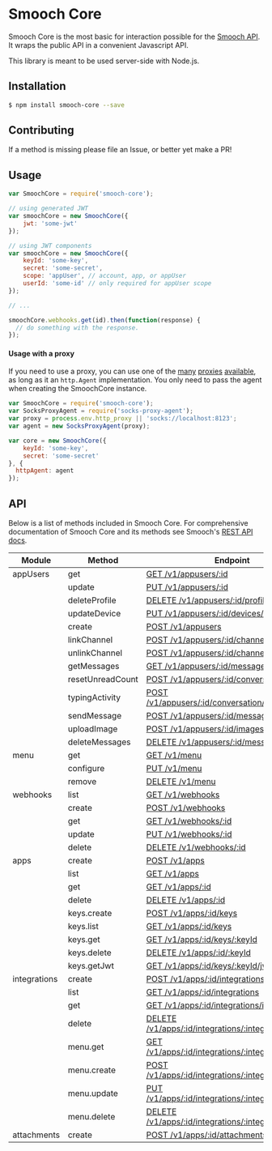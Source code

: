 # Smooch Core

Smooch Core is the most basic for interaction possible for the [Smooch API](http://docs.smooch.io/rest). It wraps the public API in a convenient Javascript API.

This library is meant to be used server-side with Node.js.

## Installation
```bash
$ npm install smooch-core --save
```

## Contributing

If a method is missing please file an Issue, or better yet make a PR!

## Usage

```js
var SmoochCore = require('smooch-core');

// using generated JWT
var smoochCore = new SmoochCore({
    jwt: 'some-jwt'
});

// using JWT components
var smoochCore = new SmoochCore({
    keyId: 'some-key',
    secret: 'some-secret',
    scope: 'appUser', // account, app, or appUser
    userId: 'some-id' // only required for appUser scope
});

// ...

smoochCore.webhooks.get(id).then(function(response) {
  // do something with the response.
});

```

#### Usage with a proxy
If you need to use a proxy, you can use one of the [many](https://www.npmjs.com/package/socks-proxy-agent) [proxies](https://www.npmjs.com/package/http-proxy-agent) [available](https://www.npmjs.com/package/https-proxy-agent), as long as it an `http.Agent` implementation. You only need to pass the agent when creating the SmoochCore instance.


```js
var SmoochCore = require('smooch-core');
var SocksProxyAgent = require('socks-proxy-agent');
var proxy = process.env.http_proxy || 'socks://localhost:8123';
var agent = new SocksProxyAgent(proxy);

var core = new SmoochCore({
    keyId: 'some-key',
    secret: 'some-secret'
}, {
  httpAgent: agent
});
```

## API

Below is a list of methods included in Smooch Core. For comprehensive documentation of Smooch Core and its methods see Smooch's [REST API docs](https://docs.smooch.io/rest/).

| Module       | Method           | Endpoint                                                                                                        |
|--------------|------------------|-----------------------------------------------------------------------------------------------------------------|
| appUsers     | get              | [GET /v1/appusers/:id](https://docs.smooch.io/rest/?javascript#get-app-user) |
|              | update           | [PUT /v1/appusers/:id](https://docs.smooch.io/rest/?javascript#update-app-user) |
|              | deleteProfile    | [DELETE /v1/appusers/:id/profile](https://docs.smooch.io/rest/?javascript#delete-app-user) |
|              | updateDevice     | [PUT /v1/appusers/:id/devices/:deviceId](https://docs.smooch.io/rest/?javascript#update-device) |
|              | create           | [POST /v1/appusers](https://docs.smooch.io/rest/?javascript#pre-create-app-user) |
|              | linkChannel      | [POST /v1/appusers/:id/channels](https://docs.smooch.io/rest/?javascript#link-app-user-to-channel) |
|              | unlinkChannel    | [POST /v1/appusers/:id/channels/:channel](https://docs.smooch.io/rest/?javascript#unlink-app-user-from-channel) |
|              | getMessages      | [GET /v1/appusers/:id/messages](https://docs.smooch.io/rest/?javascript#get-messages) |
|              | resetUnreadCount | [POST /v1/appusers/:id/conversation/read](https://docs.smooch.io/rest/?javascript#reset-unread-count) |
|              | typingActivity   | [POST /v1/appusers/:id/conversation/:activity](https://docs.smooch.io/rest/?javascript#typing-activity) |
|              | sendMessage      | [POST /v1/appusers/:id/messages](https://docs.smooch.io/rest/?javascript#post-message) |
|              | uploadImage      | [POST /v1/appusers/:id/images](https://docs.smooch.io/rest/?javascript#upload-image) |
|              | deleteMessages   | [DELETE /v1/appusers/:id/messages](https://docs.smooch.io/rest/?javascript#delete-messages) |
| menu         | get              | [GET /v1/menu](https://docs.smooch.io/rest/?javascript#get-app-menu) |
|              | configure        | [PUT /v1/menu](https://docs.smooch.io/rest/?javascript#update-app-menu) |
|              | remove           | [DELETE /v1/menu](https://docs.smooch.io/rest/?javascript#delete-app-menu) |
| webhooks     | list             | [GET /v1/webhooks](https://docs.smooch.io/rest/?javascript#list-webhooks) |
|              | create           | [POST /v1/webhooks](https://docs.smooch.io/rest/?javascript#create-webhook) |
|              | get              | [GET /v1/webhooks/:id](https://docs.smooch.io/rest/?javascript#get-webhook) |
|              | update           | [PUT /v1/webhooks/:id](https://docs.smooch.io/rest/?javascript#update-webhook) |
|              | delete           | [DELETE /v1/webhooks/:id](https://docs.smooch.io/rest/?javascript#dlete-webhook) |
| apps         | create           | [POST /v1/apps](https://docs.smooch.io/rest/?javascript#create-app) |
|              | list             | [GET /v1/apps](https://docs.smooch.io/rest/?javascript#list-apps) |
|              | get              | [GET /v1/apps/:id](https://docs.smooch.io/rest/?javascript#get-app) |
|              | delete           | [DELETE /v1/apps/:id](https://docs.smooch.io/rest/?javascript#delete-app) |
|              | keys.create      | [POST /v1/apps/:id/keys](https://docs.smooch.io/rest/?javascript#create-key) |
|              | keys.list        | [GET /v1/apps/:id/keys](https://docs.smooch.io/rest/?javascript#list-keys) |
|              | keys.get         | [GET /v1/apps/:id/keys/:keyId](https://docs.smooch.io/rest/?javascript#get-key) |
|              | keys.delete      | [DELETE /v1/apps/:id/:keyId](https://docs.smooch.io/rest/?javascript#delete-key) |
|              | keys.getJwt      | [GET /v1/apps/:id/keys/:keyId/jwt](https://docs.smooch.io/rest/?javascript#get-jwt) |
| integrations | create           | [POST /v1/apps/:id/integrations](https://docs.smooch.io/rest/?javascript#create-integration) |
|              | list             | [GET /v1/apps/:id/integrations](https://docs.smooch.io/rest/?javascript#list-integrations) |
|              | get              | [GET /v1/apps/:id/integrations/integrationId](https://docs.smooch.io/rest/?javascript#get-integration) |
|              | delete           | [DELETE /v1/apps/:id/integrations/:integrationId](https://docs.smooch.io/rest/?javascript#delete-integration) |
|              | menu.get         | [GET /v1/apps/:id/integrations/:integrationId/menu](https://docs.smooch.io/rest/?javascript#get-integration-menu) |
|              | menu.create      | [POST /v1/apps/:id/integrations/:integrationId/menu](https://docs.smooch.io/rest/?javascript#create-integration-menu) |
|              | menu.update      | [PUT /v1/apps/:id/integrations/:integrationId/menu](https://docs.smooch.io/rest/?javascript#update-integration-menu) |
|              | menu.delete      | [DELETE /v1/apps/:id/integrations/:integrationId/menu](https://docs.smooch.io/rest/?javascript#delete-integration-menu) |
| attachments  | create           | [POST /v1/apps/:id/attachments](https://docs.smooch.io/rest/?javascript#upload-attachment) |
